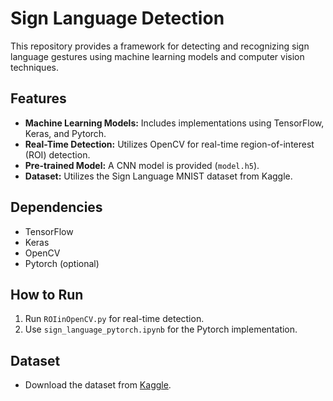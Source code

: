 # Sign Language Detection

This repository provides a framework for detecting and recognizing sign language gestures using machine learning models and computer vision techniques.

## Features
- **Machine Learning Models:** Includes implementations using TensorFlow, Keras, and Pytorch.
- **Real-Time Detection:** Utilizes OpenCV for real-time region-of-interest (ROI) detection.
- **Pre-trained Model:** A CNN model is provided (`model.h5`).
- **Dataset:** Utilizes the Sign Language MNIST dataset from Kaggle.

## Dependencies
- TensorFlow
- Keras
- OpenCV
- Pytorch (optional)

## How to Run
1. Run `ROIinOpenCV.py` for real-time detection.
2. Use `sign_language_pytorch.ipynb` for the Pytorch implementation.

## Dataset
- Download the dataset from [Kaggle](https://www.kaggle.com/datamunge/sign-language-mnist).
